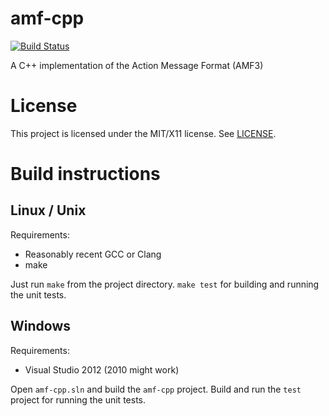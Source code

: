 amf-cpp
=======
[![Build Status](https://travis-ci.org/Ventero/amf-cpp.png?branch=master)](https://travis-ci.org/Ventero/amf-cpp)

A C++ implementation of the Action Message Format (AMF3)

# License #

This project is licensed under the MIT/X11 license. See [LICENSE](https://github.com/Ventero/amf-cpp/blob/master/LICENSE).

# Build instructions #

## Linux / Unix ##

Requirements:

* Reasonably recent GCC or Clang
* make

Just run `make` from the project directory. `make test` for building and running the unit tests.

## Windows ##

Requirements:

* Visual Studio 2012 (2010 might work)

Open `amf-cpp.sln` and build the `amf-cpp` project. Build and run the `test` project for running the unit tests.